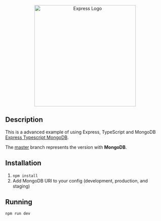 <p align="center">
  <a href="https://expressjs.com/" target="blank"><img src="http://wanago.io/express.png" width="320" alt="Express Logo" /></a>
</p>

## Description

This is a advanced example of using Express, TypeScript and MongoDB [Express Typescript MongoDB](https://github.com/IlyaKamovich/express-typescript).

The [master](https://github.com/IlyaKamovich/express-typescript) branch represents the version with **MongoDB**.

## Installation

1.  `npm install`
2.  Add MongoDB URI to your config (development, production, and staging)

## Running

```bash
npm run dev
```
